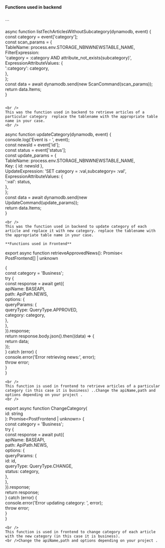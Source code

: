 **Functions used in backend**

<br />
```

async function listTechArticlesWithoutSubcategory(dynamodb, event) {
<br />
const category = event['category'];
<br />
const scan_params = {
<br />
TableName: process.env.STORAGE_NBNWNEWSTABLE_NAME,
<br />
FilterExpression:
<br />
'category = :category AND attribute_not_exists(subcategory)',
<br />
ExpressionAttributeValues: {
<br />
':category': category,
<br />
},
<br />
};
<br />
const data = await dynamodb.send(new ScanCommand(scan_params));
<br />
return data.Items;
<br />
}

```

<br />
This was the function used in backend to retrieve articles of a particular category  replace the tablename with the appropriate table name in your case.
<br />
```

async function updateCategory(dynamodb, event) {
<br />
console.log('Event is - ', event);
<br />
const newsId = event['id'];
<br />
const status = event['status'];
<br />
const update_params = {
<br />
TableName: process.env.STORAGE_NBNWNEWSTABLE_NAME,
<br />
Key: { id: newsId },
<br />
UpdateExpression: 'SET category = :val,subcategory= :val',
<br />
ExpressionAttributeValues: {
<br />
':val': status,
<br />
},
<br />
};
<br />
const data = await dynamodb.send(new UpdateCommand(update_params));
<br />
return data.Items;
<br />
}

```
<br />
This was the function used in backend to update category of each article and replace it with new category. replace the tablename with the appropriate table name in your case.

**Functions used in Frontend**
```

export async function retrieveApprovedNews(): Promise<
<br />
PostFrontend[] | unknown
<br />

{
<br />
const category = 'Business';
<br />
try {
<br />
const response = await get({
<br />
apiName: BASEAPI,
<br />
path: ApiPath.NEWS,
<br />
options: {
<br />
queryParams: {
<br />
queryType: QueryType.APPROVED,
<br />
category: category,
<br />
},
<br />
},
<br />
}).response;
<br />
return response.body.json().then((data) => {
<br />
return data;
<br />
});
<br />
} catch (error) {
<br />
console.error('Error retrieving news:', error);
<br />
throw error;
<br />
}
<br />
}

```
<br />
This function is used in frontend to retrieve articles of a particular category (in this case it is business) ..Change the apiName,path and options depending on your project .
<br />
```

export async function ChangeCategory(
<br />
id: string
<br />
): Promise<PostFrontend | unknown> {
<br />
const category = 'Business';
<br />
try {
<br />
const response = await put({
<br />
apiName: BASEAPI,
<br />
path: ApiPath.NEWS,
<br />
options: {
<br />
queryParams: {
<br />
id: id,
<br />
queryType: QueryType.CHANGE,
<br />
status: category,
<br />
},
<br />
},
<br />
}).response;
<br />
return response;
<br />
} catch (error) {
<br />
console.error('Error updating category: ', error);
<br />
throw error;
<br />
}
<br />
}

```
<br />
This function is used in frontend to change category of each article with the new category (in this case it is business).
<br />Change the apiName,path and options depending on your project .
```
